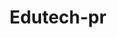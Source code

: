 <h1 align="center">Edutech-pr</h1>
<p Repositório de projeto da trilha de Front-End do Edutech.</p>
